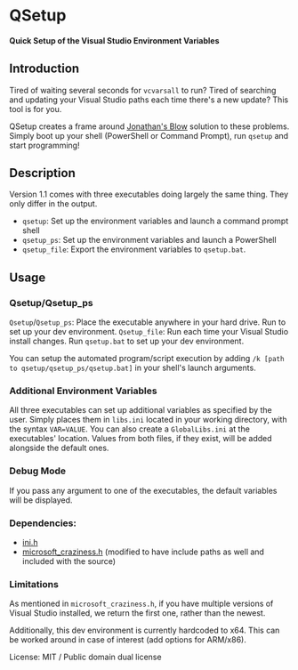 # QSetup
#### Quick Setup of the Visual Studio Environment Variables

## Introduction

Tired of waiting several seconds for `vcvarsall` to run? Tired of searching and updating your Visual Studio paths each time there's a new update? This tool is for you. 

QSetup creates a frame around [Jonathan's Blow](https://en.wikipedia.org/wiki/Jonathan_Blow) solution to these problems. Simply boot up your shell (PowerShell or Command Prompt), run `qsetup` and start programming!

## Description

Version 1.1 comes with three executables doing largely the same thing. They only differ in the output.

* `qsetup`: Set up the environment variables and launch a command prompt shell
* `qsetup_ps`: Set up the environment variables and launch a PowerShell
* `qsetup_file`: Export the environment variables to `qsetup.bat`.

## Usage

### Qsetup/Qsetup_ps

`Qsetup`/`Qsetup_ps`: Place the executable anywhere in your hard drive. Run to set up your dev environment. 
`Qsetup_file`: Run each time your Visual Studio install changes. Run `qsetup.bat` to set up your dev environment.

You can setup the automated program/script execution by adding `/k [path to qsetup/qsetup_ps/qsetup.bat]` in your shell's launch arguments.

### Additional Environment Variables

All three executables can set up additional variables as specified by the user. Simply places them in `libs.ini` located in your working directory, with the syntax `VAR=VALUE`. You can also create a `GlobalLibs.ini` at the executables' location. Values from both files, if they exist, will be added alongside the default ones.

### Debug Mode

If you pass any argument to one of the executables, the default variables will be displayed. 

### Dependencies: 

* [ini.h](https://github.com/mattiasgustavsson/libs/blob/master/docs/ini.md)
* [microsoft_craziness.h]((https://pastebin.com/SX3mSC9n)) (modified to have include paths as well and included with the source)

### Limitations 

As mentioned in `microsoft_craziness.h`, if you have multiple versions of Visual Studio installed, we return the first one, rather than the newest.

Additionally, this dev environment is currently hardcoded to x64. This can be worked around in case of interest (add options for ARM/x86).


License: MIT / Public domain dual license